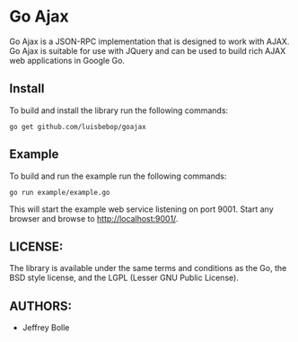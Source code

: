 Go Ajax
=======

  Go Ajax is a JSON-RPC implementation that is designed to work with AJAX.  Go Ajax is suitable for use with JQuery and can be used to build rich AJAX web applications in Google Go.

Install
-------
  To build and install the library run the following commands:

    go get github.com/luisbebop/goajax

Example
-------
  To build and run the example run the following commands:
    
    go run example/example.go
    

  This will start the example web service listening on port 9001.  Start any browser and browse to <a href="http://localhost:9001/">http://localhost:9001/</a>.

LICENSE:
--------

  The library is available under the same terms and conditions as the Go, the BSD style license, and the LGPL (Lesser GNU Public License).

AUTHORS:
--------

 * Jeffrey Bolle